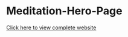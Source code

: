# Meditation-Hero-Page
[Click here to view complete website](https://ajinkya-bhilare-au50.github.io/Meditation-Hero-Page/)
